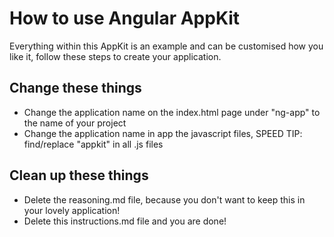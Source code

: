 # How to use Angular AppKit

Everything within this AppKit is an example and can be customised how you like it, follow these steps to create your application.

## Change these things

* Change the application name on the index.html page under "ng-app" to the name of your project
* Change the application name in app the javascript files, SPEED TIP: find/replace "appkit" in all .js files

## Clean up these things

* Delete the reasoning.md file, because you don't want to keep this in your lovely application!
* Delete this instructions.md file and you are done!